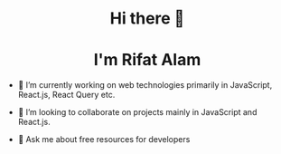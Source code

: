 <h1 align="center">Hi there 👋</h1> <h1 align="center">I'm Rifat Alam</h1>

- 🔭 I’m currently working on web technologies primarily in JavaScript, React.js, React Query etc.

- 👯 I’m looking to collaborate on projects mainly in JavaScript and React.js.

- 💬 Ask me about free resources for developers

<!--
**rrifat/rrifat** is a ✨ _special_ ✨ repository because its `README.md` (this file) appears on your GitHub profile.

Here are some ideas to get you started:

- 🌱 I’m currently learning ...
- 🤔 I’m looking for help with ...
- 📫 How to reach me: ...
- 😄 Pronouns: ...
- ⚡ Fun fact: ...
-->

